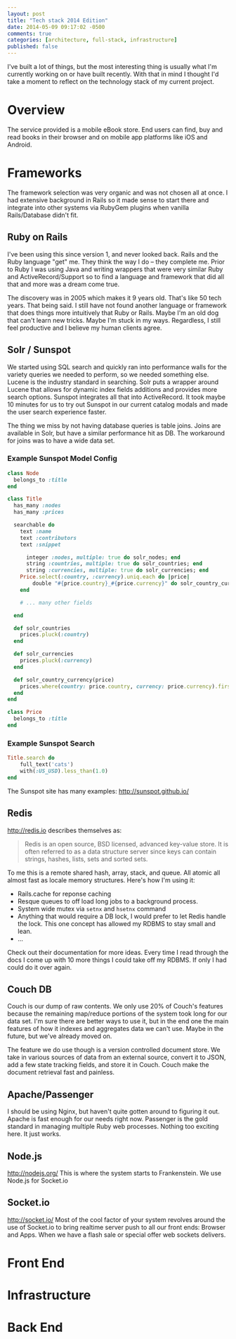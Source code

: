 ```yaml
---
layout: post
title: "Tech stack 2014 Edition"
date: 2014-05-09 09:17:02 -0500
comments: true
categories: [architecture, full-stack, infrastructure]
published: false
---
```

I've built a lot of things, but the most interesting thing is usually what I'm currently working on or have
built recently. With that in mind I thought I'd take a moment to reflect on the technology stack of my current
project.

<!-- more -->

# Overview
The service provided is a mobile eBook store. End users can find, buy and read books in their browser and on mobile app
platforms like iOS and Android.

# Frameworks
The framework selection was very organic and was not chosen all at once. I had extensive background in Rails so it made
sense to start there and integrate into other systems via RubyGem plugins when vanilla Rails/Database didn't fit.

## Ruby on Rails
I've been using this since version 1, and never looked back. Rails and the Ruby language "get" me. They
think the way I do – they complete me. Prior to Ruby I was using Java and writing wrappers that were very
similar Ruby and ActiveRecord/Support so to find a language and framework that did all that and more was a
dream come true.

The discovery was in 2005 which makes it 9 years old. That's like 50 tech years. That
being said. I still have not found another language or framework that does things more
intuitively that Ruby or Rails. Maybe I'm an old dog that can't learn new tricks. Maybe
I'm stuck in my ways. Regardless, I still feel productive and I believe my human clients
agree.

## Solr / Sunspot
We started using SQL search and quickly ran into performance walls for the variety queries we needed to perform, so we
needed something else. Lucene is the industry standard in searching. Solr puts a wrapper around Lucene that allows for
dynamic index fields additions and provides more search options. Sunspot integrates all that into ActiveRecord.
It took maybe 10 minutes for us to try out Sunspot in our current catalog modals and made the user search experience
faster.

The thing we miss by not having database queries is table joins. Joins are available in Solr, but have a similar
performance hit as DB. The workaround for joins was to have a wide data set.

### Example Sunspot Model Config
```ruby
class Node
  belongs_to :title
end

class Title
  has_many :nodes
  has_many :prices

  searchable do
    text :name
    text :contributors
    text :snippet

 	  integer :nodes, multiple: true do solr_nodes; end
 	  string :countries, multiple: true do solr_countries; end
 	  string :currencies, multiple: true do solr_currencies; end
  	Price.select(:country, :currency).uniq.each do |price|
  		double "#{price.country}_#{price.currency}" do solr_country_currency(price); end
  	end

    # ... many other fields

  end

  def solr_countries
  	prices.pluck(:country)
  end

  def solr_currencies
  	prices.pluck(:currency)
  end

  def solr_country_currency(price)
  	prices.where(country: price.country, currency: price.currency).first.try(:price)
  end
end

class Price
  belongs_to :title
end
```

### Example Sunspot Search
```ruby
Title.search do
	full_text('cats')
	with(:US_USD).less_than(1.0)
end
```

The Sunspot site has many examples: http://sunspot.github.io/


## Redis

http://redis.io describes themselves as:

> Redis is an open source, BSD licensed, advanced key-value store.
> It is often referred to as a data structure server since keys can contain
> strings, hashes, lists, sets and sorted sets.

To me this is a remote shared hash, array, stack, and queue. All atomic all almost fast
as locale memory structures. Here's how I'm using it:

* Rails.cache for reponse caching
* Resque queues to off load long jobs to a background process.
* System wide mutex via `setnx` and `hsetnx` command
* Anything that would require a DB lock, I would prefer to let Redis handle the lock. This one concept has allowed my RDBMS to stay small and lean.
* ...

Check out their documentation for more ideas. Every time I read through the docs I come
up with 10 more things I could take off my RDBMS. If only I had could do it over again.


## Couch DB
Couch is our dump of raw contents. We only use 20% of Couch's features because the remaining map/reduce portions of the system took long for our data set. I'm sure there are better ways to use it, but in the end one the main features of how it indexes and aggregates data we can't use. Maybe in the future, but we've already moved on.

The feature we do use though is a version controlled document store. We take in various sources of data from an external source, convert it to JSON, add a few state tracking fields, and store it in Couch. Couch make the document retrieval fast and painless.

## Apache/Passenger
I should be using Nginx, but haven't quite gotten around to figuring it out. Apache is fast enough for our needs right now. Passenger is the gold standard in managing multiple Ruby web processes. Nothing too exciting here. It just works.

## Node.js
http://nodejs.org/
This is where the system starts to Frankenstein. We use Node.js for Socket.io

## Socket.io
http://socket.io/
Most of the cool factor of your system revolves around the use of Socket.io to bring realtime server push to all our front ends: Browser and Apps. When we have a flash sale or special offer web sockets delivers.


# Front End


# Infrastructure


# Back End


